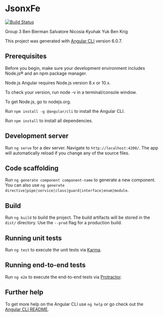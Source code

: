 # JsonxFe
[![Build Status](https://travis-ci.org/SE-131-JSONx/jsonx-fe.svg?branch=cit)](https://travis-ci.org/SE-131-JSONx/jsonx-fe)

Group 3
Ben Bierman
Salvatore Nicosia
Kyuhak Yuk
Ben Krig

This project was generated with [Angular CLI](https://github.com/angular/angular-cli) version 6.0.7.

## Prerequisites
Before you begin, make sure your development environment includes Node.js® and an npm package manager.

Node.js
Angular requires Node.js version 8.x or 10.x.

To check your version, run node -v in a terminal/console window.

To get Node.js, go to nodejs.org.

Run `npm install -g @angular/cli` to install the Angular CLI.

Run `npm install` to install all dependencies.

## Development server

Run `ng serve` for a dev server. Navigate to `http://localhost:4200/`. The app will automatically reload if you change any of the source files.

## Code scaffolding

Run `ng generate component component-name` to generate a new component. You can also use `ng generate directive|pipe|service|class|guard|interface|enum|module`.

## Build

Run `ng build` to build the project. The build artifacts will be stored in the `dist/` directory. Use the `--prod` flag for a production build.

## Running unit tests

Run `ng test` to execute the unit tests via [Karma](https://karma-runner.github.io).

## Running end-to-end tests

Run `ng e2e` to execute the end-to-end tests via [Protractor](http://www.protractortest.org/).

## Further help

To get more help on the Angular CLI use `ng help` or go check out the [Angular CLI README](https://github.com/angular/angular-cli/blob/master/README.md).
